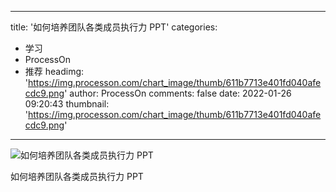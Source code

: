 
---
title: '如何培养团队各类成员执行力 PPT'
categories: 
 - 学习
 - ProcessOn
 - 推荐
headimg: 'https://img.processon.com/chart_image/thumb/611b7713e401fd040afecdc9.png'
author: ProcessOn
comments: false
date: 2022-01-26 09:20:43
thumbnail: 'https://img.processon.com/chart_image/thumb/611b7713e401fd040afecdc9.png'
---

<div>   
<img class="thumb" alt="如何培养团队各类成员执行力 PPT" src="https://img.processon.com/chart_image/thumb/611b7713e401fd040afecdc9.png" referrerpolicy="no-referrer">
<p>如何培养团队各类成员执行力 PPT</p>  
</div>
            